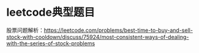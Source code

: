 # leetcode典型题目

股票问题解析：https://leetcode.com/problems/best-time-to-buy-and-sell-stock-with-cooldown/discuss/75924/most-consistent-ways-of-dealing-with-the-series-of-stock-problems

